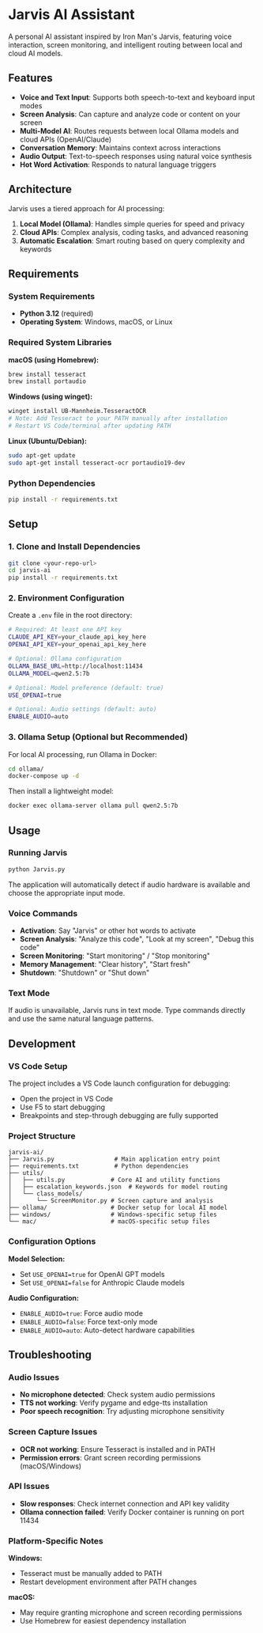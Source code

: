 # Jarvis AI Assistant

A personal AI assistant inspired by Iron Man's Jarvis, featuring voice interaction, screen monitoring, and intelligent routing between local and cloud AI models.

## Features

- **Voice and Text Input**: Supports both speech-to-text and keyboard input modes
- **Screen Analysis**: Can capture and analyze code or content on your screen
- **Multi-Model AI**: Routes requests between local Ollama models and cloud APIs (OpenAI/Claude)
- **Conversation Memory**: Maintains context across interactions
- **Audio Output**: Text-to-speech responses using natural voice synthesis
- **Hot Word Activation**: Responds to natural language triggers

## Architecture

Jarvis uses a tiered approach for AI processing:

1. **Local Model (Ollama)**: Handles simple queries for speed and privacy
2. **Cloud APIs**: Complex analysis, coding tasks, and advanced reasoning
3. **Automatic Escalation**: Smart routing based on query complexity and keywords

## Requirements

### System Requirements
- **Python 3.12** (required)
- **Operating System**: Windows, macOS, or Linux

### Required System Libraries

**macOS (using Homebrew):**
```bash
brew install tesseract
brew install portaudio
```

**Windows (using winget):**
```bash
winget install UB-Mannheim.TesseractOCR
# Note: Add Tesseract to your PATH manually after installation
# Restart VS Code/terminal after updating PATH
```

**Linux (Ubuntu/Debian):**
```bash
sudo apt-get update
sudo apt-get install tesseract-ocr portaudio19-dev
```

### Python Dependencies
```bash
pip install -r requirements.txt
```

## Setup

### 1. Clone and Install Dependencies
```bash
git clone <your-repo-url>
cd jarvis-ai
pip install -r requirements.txt
```

### 2. Environment Configuration
Create a `.env` file in the root directory:
```bash
# Required: At least one API key
CLAUDE_API_KEY=your_claude_api_key_here
OPENAI_API_KEY=your_openai_api_key_here

# Optional: Ollama configuration
OLLAMA_BASE_URL=http://localhost:11434
OLLAMA_MODEL=qwen2.5:7b

# Optional: Model preference (default: true)
USE_OPENAI=true

# Optional: Audio settings (default: auto)
ENABLE_AUDIO=auto
```

### 3. Ollama Setup (Optional but Recommended)
For local AI processing, run Ollama in Docker:

```bash
cd ollama/
docker-compose up -d
```

Then install a lightweight model:
```bash
docker exec ollama-server ollama pull qwen2.5:7b
```

## Usage

### Running Jarvis
```bash
python Jarvis.py
```

The application will automatically detect if audio hardware is available and choose the appropriate input mode.

### Voice Commands
- **Activation**: Say "Jarvis" or other hot words to activate
- **Screen Analysis**: "Analyze this code", "Look at my screen", "Debug this code"
- **Screen Monitoring**: "Start monitoring" / "Stop monitoring"
- **Memory Management**: "Clear history", "Start fresh"
- **Shutdown**: "Shutdown" or "Shut down"

### Text Mode
If audio is unavailable, Jarvis runs in text mode. Type commands directly and use the same natural language patterns.

## Development

### VS Code Setup
The project includes a VS Code launch configuration for debugging:
- Open the project in VS Code
- Use F5 to start debugging
- Breakpoints and step-through debugging are fully supported

### Project Structure
```
jarvis-ai/
├── Jarvis.py                 # Main application entry point
├── requirements.txt          # Python dependencies
├── utils/
│   ├── utils.py             # Core AI and utility functions
│   ├── escalation_keywords.json  # Keywords for model routing
│   └── class_models/
│       └── ScreenMonitor.py # Screen capture and analysis
├── ollama/                  # Docker setup for local AI model
├── windows/                 # Windows-specific setup files
└── mac/                     # macOS-specific setup files
```

### Configuration Options

**Model Selection:**
- Set `USE_OPENAI=true` for OpenAI GPT models
- Set `USE_OPENAI=false` for Anthropic Claude models

**Audio Configuration:**
- `ENABLE_AUDIO=true`: Force audio mode
- `ENABLE_AUDIO=false`: Force text-only mode  
- `ENABLE_AUDIO=auto`: Auto-detect hardware capabilities

## Troubleshooting

### Audio Issues
- **No microphone detected**: Check system audio permissions
- **TTS not working**: Verify pygame and edge-tts installation
- **Poor speech recognition**: Try adjusting microphone sensitivity

### Screen Capture Issues
- **OCR not working**: Ensure Tesseract is installed and in PATH
- **Permission errors**: Grant screen recording permissions (macOS/Windows)

### API Issues
- **Slow responses**: Check internet connection and API key validity
- **Ollama connection failed**: Verify Docker container is running on port 11434

### Platform-Specific Notes

**Windows:**
- Tesseract must be manually added to PATH
- Restart development environment after PATH changes

**macOS:**
- May require granting microphone and screen recording permissions
- Use Homebrew for easiest dependency installation
